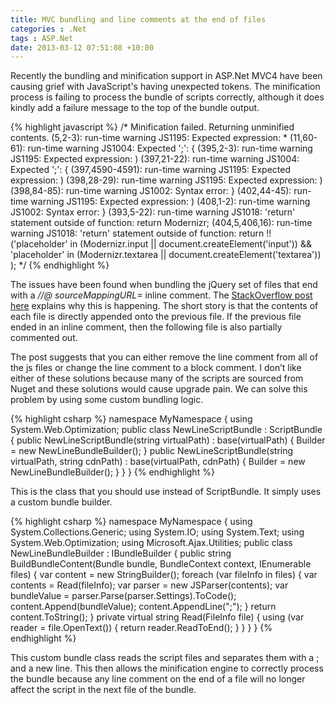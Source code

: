 ```yaml
---
title: MVC bundling and line comments at the end of files
categories : .Net
tags : ASP.Net
date: 2013-03-12 07:51:08 +10:00
---
```


Recently the bundling and minification support in ASP.Net MVC4 have been causing grief with JavaScript's having unexpected tokens. The minification process is failing to process the bundle of scripts correctly, although it does kindly add a failure message to the top of the bundle output.

<!--more-->

{% highlight javascript %}
/* Minification failed. Returning unminified contents.
(5,2-3): run-time warning JS1195: Expected expression: *
(11,60-61): run-time warning JS1004: Expected ';': {
(395,2-3): run-time warning JS1195: Expected expression: )
(397,21-22): run-time warning JS1004: Expected ';': {
(397,4590-4591): run-time warning JS1195: Expected expression: )
(398,28-29): run-time warning JS1195: Expected expression: )
(398,84-85): run-time warning JS1002: Syntax error: }
(402,44-45): run-time warning JS1195: Expected expression: )
(408,1-2): run-time warning JS1002: Syntax error: }
(393,5-22): run-time warning JS1018: 'return' statement outside of function: return Modernizr;
(404,5,406,16): run-time warning JS1018: 'return' statement outside of function: return !!('placeholder' in (Modernizr.input || document.createElement('input')) &&
               'placeholder' in (Modernizr.textarea || document.createElement('textarea'))
             );
 */
{% endhighlight %}

The issues have been found when bundling the jQuery set of files that end with a _//@ sourceMappingURL=_ inline comment. The [StackOverflow post here][0] explains why this is happening. The short story is that the contents of each file is directly appended onto the previous file. If the previous file ended in an inline comment, then the following file is also partially commented out.

The post suggests that you can either remove the line comment from all of the js files or change the line comment to a block comment. I don’t like either of these solutions because many of the scripts are sourced from Nuget and these solutions would cause upgrade pain. We can solve this problem by using some custom bundling logic.

{% highlight csharp %}
namespace MyNamespace
{
    using System.Web.Optimization;
    public class NewLineScriptBundle : ScriptBundle
    {
        public NewLineScriptBundle(string virtualPath) : base(virtualPath)
        {
            Builder = new NewLineBundleBuilder();
        }
        public NewLineScriptBundle(string virtualPath, string cdnPath) : base(virtualPath, cdnPath)
        {
            Builder = new NewLineBundleBuilder();
        }
    }
}
{% endhighlight %}

This is the class that you should use instead of ScriptBundle. It simply uses a custom bundle builder.

{% highlight csharp %}
namespace MyNamespace
{
    using System.Collections.Generic;
    using System.IO;
    using System.Text;
    using System.Web.Optimization;
    using Microsoft.Ajax.Utilities;
    public class NewLineBundleBuilder : IBundleBuilder
    {
        public string BuildBundleContent(Bundle bundle, BundleContext context, IEnumerable<FileInfo> files)
        {
            var content = new StringBuilder();
            foreach (var fileInfo in files)
            {
                var contents = Read(fileInfo);
                var parser = new JSParser(contents);
                var bundleValue = parser.Parse(parser.Settings).ToCode();
                content.Append(bundleValue);
                content.AppendLine(";");
            }
            return content.ToString();
        }
        private virtual string Read(FileInfo file)
        {
            using (var reader = file.OpenText())
            {
                return reader.ReadToEnd();
            }
        }
    }
}
{% endhighlight %}

This custom bundle class reads the script files and separates them with a ; and a new line. This then allows the minification engine to correctly process the bundle because any line comment on the end of a file will no longer affect the script in the next file of the bundle.

[0]: http://stackoverflow.com/questions/14402741/jquery-1-9-0-and-modernizr-cannot-be-minified-with-the-asp-net-web-optimization